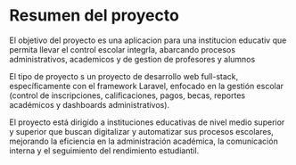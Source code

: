 <h1> Resumen del proyecto </h1>
El objetivo del proyecto es una aplicacion para una institucion educativ que permita llevar el control escolar integrla, abarcando procesos administrativos, academicos y de gestion de profesores y alumnos 

El tipo de proyecto s un proyecto de desarrollo web full-stack, específicamente con el framework Laravel, enfocado en la gestión escolar (control de inscripciones, calificaciones, pagos, becas, reportes académicos y dashboards administrativos).

El proyecto está dirigido a instituciones educativas de nivel medio superior y superior que buscan digitalizar y automatizar sus procesos escolares, mejorando la eficiencia en la administración académica, la comunicación interna y el seguimiento del rendimiento estudiantil.
